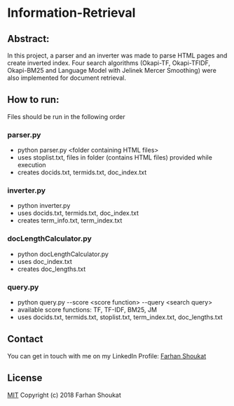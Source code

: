 # Information-Retrieval

## Abstract:
In this project, a parser and an inverter was made to parse HTML pages and create inverted index. Four search algorithms (Okapi-TF, Okapi-TFIDF, Okapi-BM25 and Language Model with Jelinek Mercer Smoothing) were also implemented for document retrieval.

## How to run:
Files should be run in the following order

### parser.py
* python parser.py \<folder containing HTML files\>
* uses stoplist.txt, files in folder (contains HTML files) provided while execution
* creates docids.txt, termids.txt, doc_index.txt

### inverter.py
* python inverter.py
* uses docids.txt, termids.txt, doc_index.txt
* creates term_info.txt, term_index.txt

### docLengthCalculator.py
* python docLengthCalculator.py
* uses doc_index.txt
* creates doc_lengths.txt

### query.py
* python query.py --score \<score function\> --query \<search query\>
* available score functions: TF, TF-IDF, BM25, JM
* uses docids.txt, termids.txt, stoplist.txt, term_index.txt, doc_lengths.txt


## Contact
You can get in touch with me on my LinkedIn Profile: [Farhan Shoukat](https://www.linkedin.com/in/farhan-shoukat/)


## License
[MIT](../master/LICENSE)
Copyright (c) 2018 Farhan Shoukat
